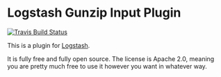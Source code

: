 # Logstash Gunzip Input Plugin

[![Travis Build Status](https://travis-ci.org/logstash-plugins/logstash-input-gunzip.svg)](https://travis-ci.org/logstash-plugins/logstash-input-gunzip)

This is a plugin for [Logstash](https://github.com/elastic/logstash).

It is fully free and fully open source. The license is Apache 2.0, meaning you are pretty much free to use it however you want in whatever way.

